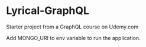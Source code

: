 # Lyrical-GraphQL
Starter project from a GraphQL course on Udemy.com


Add MONGO_URI to env variable to run the application.
